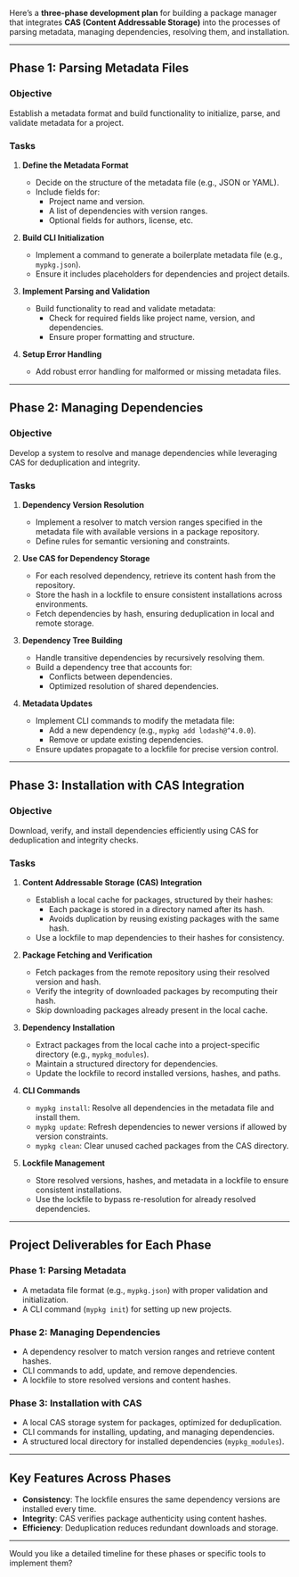 Here’s a **three-phase development plan** for building a package manager that integrates **CAS (Content Addressable Storage)** into the processes of parsing metadata, managing dependencies, resolving them, and installation.

---

## **Phase 1: Parsing Metadata Files**

### **Objective**

Establish a metadata format and build functionality to initialize, parse, and validate metadata for a project.

### **Tasks**

1. **Define the Metadata Format**

   - Decide on the structure of the metadata file (e.g., JSON or YAML).
   - Include fields for:
     - Project name and version.
     - A list of dependencies with version ranges.
     - Optional fields for authors, license, etc.

2. **Build CLI Initialization**

   - Implement a command to generate a boilerplate metadata file (e.g., `mypkg.json`).
   - Ensure it includes placeholders for dependencies and project details.

3. **Implement Parsing and Validation**

   - Build functionality to read and validate metadata:
     - Check for required fields like project name, version, and dependencies.
     - Ensure proper formatting and structure.

4. **Setup Error Handling**
   - Add robust error handling for malformed or missing metadata files.

---

## **Phase 2: Managing Dependencies**

### **Objective**

Develop a system to resolve and manage dependencies while leveraging CAS for deduplication and integrity.

### **Tasks**

1. **Dependency Version Resolution**

   - Implement a resolver to match version ranges specified in the metadata file with available versions in a package repository.
   - Define rules for semantic versioning and constraints.

2. **Use CAS for Dependency Storage**

   - For each resolved dependency, retrieve its content hash from the repository.
   - Store the hash in a lockfile to ensure consistent installations across environments.
   - Fetch dependencies by hash, ensuring deduplication in local and remote storage.

3. **Dependency Tree Building**

   - Handle transitive dependencies by recursively resolving them.
   - Build a dependency tree that accounts for:
     - Conflicts between dependencies.
     - Optimized resolution of shared dependencies.

4. **Metadata Updates**
   - Implement CLI commands to modify the metadata file:
     - Add a new dependency (e.g., `mypkg add lodash@^4.0.0`).
     - Remove or update existing dependencies.
   - Ensure updates propagate to a lockfile for precise version control.

---

## **Phase 3: Installation with CAS Integration**

### **Objective**

Download, verify, and install dependencies efficiently using CAS for deduplication and integrity checks.

### **Tasks**

1. **Content Addressable Storage (CAS) Integration**

   - Establish a local cache for packages, structured by their hashes:
     - Each package is stored in a directory named after its hash.
     - Avoids duplication by reusing existing packages with the same hash.
   - Use a lockfile to map dependencies to their hashes for consistency.

2. **Package Fetching and Verification**

   - Fetch packages from the remote repository using their resolved version and hash.
   - Verify the integrity of downloaded packages by recomputing their hash.
   - Skip downloading packages already present in the local cache.

3. **Dependency Installation**

   - Extract packages from the local cache into a project-specific directory (e.g., `mypkg_modules`).
   - Maintain a structured directory for dependencies.
   - Update the lockfile to record installed versions, hashes, and paths.

4. **CLI Commands**

   - `mypkg install`: Resolve all dependencies in the metadata file and install them.
   - `mypkg update`: Refresh dependencies to newer versions if allowed by version constraints.
   - `mypkg clean`: Clear unused cached packages from the CAS directory.

5. **Lockfile Management**
   - Store resolved versions, hashes, and metadata in a lockfile to ensure consistent installations.
   - Use the lockfile to bypass re-resolution for already resolved dependencies.

---

## **Project Deliverables for Each Phase**

### **Phase 1: Parsing Metadata**

- A metadata file format (e.g., `mypkg.json`) with proper validation and initialization.
- A CLI command (`mypkg init`) for setting up new projects.

### **Phase 2: Managing Dependencies**

- A dependency resolver to match version ranges and retrieve content hashes.
- CLI commands to add, update, and remove dependencies.
- A lockfile to store resolved versions and content hashes.

### **Phase 3: Installation with CAS**

- A local CAS storage system for packages, optimized for deduplication.
- CLI commands for installing, updating, and managing dependencies.
- A structured local directory for installed dependencies (`mypkg_modules`).

---

## **Key Features Across Phases**

- **Consistency**: The lockfile ensures the same dependency versions are installed every time.
- **Integrity**: CAS verifies package authenticity using content hashes.
- **Efficiency**: Deduplication reduces redundant downloads and storage.

---

Would you like a detailed timeline for these phases or specific tools to implement them?
